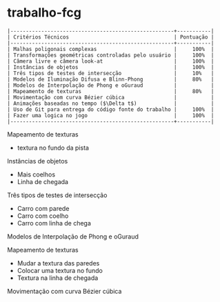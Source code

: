 # trabalho-fcg

```
|-----------------------------------------------------+-----------|
| Critérios Técnicos                                  | Pontuação |
|-----------------------------------------------------+-----------|
| Malhas poligonais complexas                         |     100%  |
| Transformações geométricas controladas pelo usuário |     100%  |
| Câmera livre e câmera look-at                       |     100%  |
| Instâncias de objetos                               |     100%  |
| Três tipos de testes de intersecção                 |     10%   |
| Modelos de Iluminação Difusa e Blinn-Phong          |     80%   |
| Modelos de Interpolação de Phong e oGuraud          |           |
| Mapeamento de texturas                              |     80%   |
| Movimentação com curva Bézier cúbica                |           |
| Animações baseadas no tempo ($\Delta t$)            |           |
| Uso de Git para entrega do código fonte do trabalho |     100%  |
| Fazer uma logica no jogo                            |     100%  |
|-----------------------------------------------------+-----------|
```
Mapeamento de texturas 
 - textura no fundo da pista

Instâncias de objetos
 - Mais coelhos
 - Linha de chegada

Três tipos de testes de intersecção
 - Carro com parede
 - Carro com coelho
 - Carro com linha de chega

 Modelos de Interpolação de Phong e oGuraud 


 Mapeamento de texturas 
  - Mudar a textura das paredes
  - Colocar uma textura no fundo
 - Textura na linha de chegada


Movimentação com curva Bézier cúbica  


